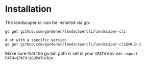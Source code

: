 # Installation

The landscaper cli can be installed via go:

```shell script
go get github.com/gardener/landscapercli/landscaper-cli

# or with a specific version
go get github.com/gardener/landscapercli/landscaper-cli@v0.0.1
```
Make sure that the go bin path is set in your `$PATH` env var: `export PATH=$PATH:$GOPATH/bin`
